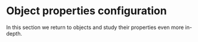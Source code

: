 # Object properties configuration

In this section we return to objects and study their properties even more in-depth.
